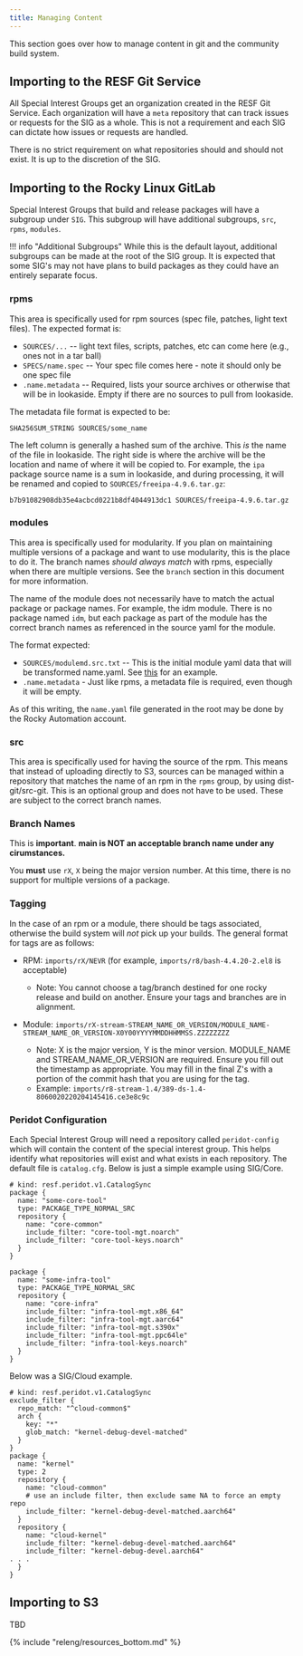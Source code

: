```yaml
---
title: Managing Content
---
```


This section goes over how to manage content in git and the community build system.

## Importing to the RESF Git Service

All Special Interest Groups get an organization created in the RESF Git Service. Each organization will have a `meta` repository that can track issues or requests for the SIG as a whole. This is not a requirement and each SIG can dictate how issues or requests are handled.

There is no strict requirement on what repositories should and should not exist. It is up to the discretion of the SIG.

## Importing to the Rocky Linux GitLab

Special Interest Groups that build and release packages will have a subgroup under `SIG`. This subgroup will have additional subgroups, `src`, `rpms`, `modules`.

!!! info "Additional Subgroups"
    While this is the default layout, additional subgroups can be made at the root of the SIG group. It is expected that some SIG's may not have plans to build packages as they could have an entirely separate focus.

### rpms

This area is specifically used for rpm sources (spec file, patches, light text files). The expected format is:

* `SOURCES/...` -- light text files, scripts, patches, etc can come here (e.g., ones not in a tar ball)
* `SPECS/name.spec` -- Your spec file comes here - note it should only be one spec file
* `.name.metadata` -- Required, lists your source archives or otherwise that will be in lookaside. Empty if there are no sources to pull from lookaside.

The metadata file format is expected to be:

```
SHA256SUM_STRING SOURCES/some_name
```

The left column is generally a hashed sum of the archive. This *is* the name of the file in lookaside. The right side is where the archive will be the location and name of where it will be copied to. For example, the `ipa` package source name is a sum in lookaside, and during processing, it will be renamed and copied to `SOURCES/freeipa-4.9.6.tar.gz`:

```
b7b91082908db35e4acbcd0221b8df4044913dc1 SOURCES/freeipa-4.9.6.tar.gz
```

### modules

This area is specifically used for modularity. If you plan on maintaining multiple versions of a package and want to use modularity, this is the place to do it. The branch names *should always match* with rpms, especially when there are multiple versions. See the `branch` section in this document for more information.

The name of the module does not necessarily have to match the actual package or package names. For example, the idm module. There is no package named `idm`, but each package as part of the module has the correct branch names as referenced in the source yaml for the module.

The format expected:

* `SOURCES/modulemd.src.txt` -- This is the initial module yaml data that will be transformed name.yaml. See [this](https://git.rockylinux.org/staging/modules/idm/-/blob/r8-stream-client/SOURCES/modulemd.src.txt) for an example.
* `.name.metadata` - Just like rpms, a metadata file is required, even though it will be empty.

As of this writing, the `name.yaml` file generated in the root may be done by the Rocky Automation account.

### src

This area is specifically used for having the source of the rpm. This means that instead of uploading directly to S3, sources can be managed within a repository that matches the name of an rpm in the `rpms` group, by using dist-git/src-git. This is an optional group and does not have to be used. These are subject to the correct branch names.

### Branch Names

This is **important**. **main is NOT an acceptable branch name under any cirumstances.**

You **must** use `rX`, `X` being the major version number. At this time, there is no support for multiple versions of a package.

### Tagging

In the case of an rpm or a module, there should be tags associated, otherwise the build system will *not* pick up your builds. The general format for tags are as follows:

* RPM: `imports/rX/NEVR` (for example, `imports/r8/bash-4.4.20-2.el8` is acceptable)
  * Note: You cannot choose a tag/branch destined for one rocky release and build on another. Ensure your tags and branches are in alignment.

* Module: `imports/rX-stream-STREAM_NAME_OR_VERSION/MODULE_NAME-STREAM_NAME_OR_VERSION-X0Y00YYYYMMDDHHMMSS.ZZZZZZZZ`
  * Note: X is the major version, Y is the minor version. MODULE_NAME and STREAM_NAME_OR_VERSION are required. Ensure you fill out the timestamp as appropriate. You may fill in the final Z's with a portion of the commit hash that you are using for the tag.
  * Example: `imports/r8-stream-1.4/389-ds-1.4-8060020220204145416.ce3e8c9c`

### Peridot Configuration

Each Special Interest Group will need a repository called `peridot-config` which will contain the content of the special interest group. This helps identify what repositories will exist and what exists in each repository. The default file is `catalog.cfg`. Below is just a simple example using SIG/Core.

```
# kind: resf.peridot.v1.CatalogSync
package {
  name: "some-core-tool"
  type: PACKAGE_TYPE_NORMAL_SRC
  repository {
    name: "core-common"
    include_filter: "core-tool-mgt.noarch"
    include_filter: "core-tool-keys.noarch"
  }
}

package {
  name: "some-infra-tool"
  type: PACKAGE_TYPE_NORMAL_SRC
  repository {
    name: "core-infra"
    include_filter: "infra-tool-mgt.x86_64"
    include_filter: "infra-tool-mgt.aarc64"
    include_filter: "infra-tool-mgt.s390x"
    include_filter: "infra-tool-mgt.ppc64le"
    include_filter: "infra-tool-keys.noarch"
  }
}
```

Below was a SIG/Cloud example.

```
# kind: resf.peridot.v1.CatalogSync
exclude_filter {
  repo_match: "^cloud-common$"
  arch {
    key: "*"
    glob_match: "kernel-debug-devel-matched"
  }
}
package {
  name: "kernel"
  type: 2
  repository {
    name: "cloud-common"
    # use an include filter, then exclude same NA to force an empty repo
    include_filter: "kernel-debug-devel-matched.aarch64"
  }
  repository {
    name: "cloud-kernel"
    include_filter: "kernel-debug-devel-matched.aarch64"
    include_filter: "kernel-debug-devel.aarch64"
. . .
  }
}
```

## Importing to S3

TBD

{% include "releng/resources_bottom.md" %}
